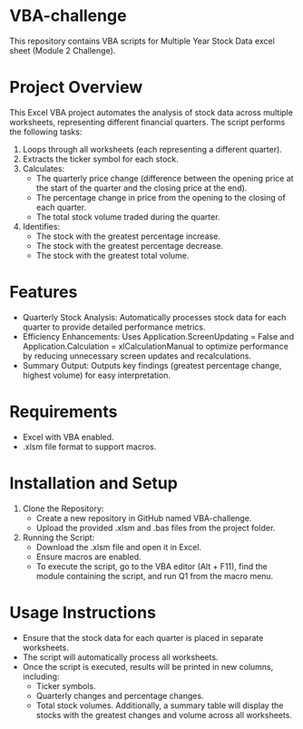 # VBA-challenge
This repository contains VBA scripts for Multiple Year Stock Data excel sheet (Module 2 Challenge).

# Project Overview
This Excel VBA project automates the analysis of stock data across multiple worksheets, representing different financial quarters. The script performs the following tasks:
  1. Loops through all worksheets (each representing a different quarter).
  2. Extracts the ticker symbol for each stock.
  3. Calculates:
       - The quarterly price change (difference between the opening price at the start of the quarter and the closing price at the end).
       - The percentage change in price from the opening to the closing of each quarter.
       - The total stock volume traded during the quarter.
  4. Identifies:
       - The stock with the greatest percentage increase.
       - The stock with the greatest percentage decrease.
       - The stock with the greatest total volume.
    
         
# Features
- Quarterly Stock Analysis: Automatically processes stock data for each quarter to provide detailed performance metrics.
- Efficiency Enhancements: Uses Application.ScreenUpdating = False and Application.Calculation = xlCalculationManual to optimize performance by reducing unnecessary screen updates and recalculations.
- Summary Output: Outputs key findings (greatest percentage change, highest volume) for easy interpretation.

# Requirements
 - Excel with VBA enabled.
 - .xlsm file format to support macros.

# Installation and Setup
1. Clone the Repository:
    - Create a new repository in GitHub named VBA-challenge.
    - Upload the provided .xlsm and .bas files from the project folder.
2. Running the Script:
    - Download the .xlsm file and open it in Excel.
    - Ensure macros are enabled.
    - To execute the script, go to the VBA editor (Alt + F11), find the module containing the script, and run Q1 from the macro menu.

# Usage Instructions
- Ensure that the stock data for each quarter is placed in separate worksheets.
- The script will automatically process all worksheets.
- Once the script is executed, results will be printed in new columns, including:
   - Ticker symbols.
   - Quarterly changes and percentage changes.
   - Total stock volumes.
Additionally, a summary table will display the stocks with the greatest changes and volume across all worksheets.
